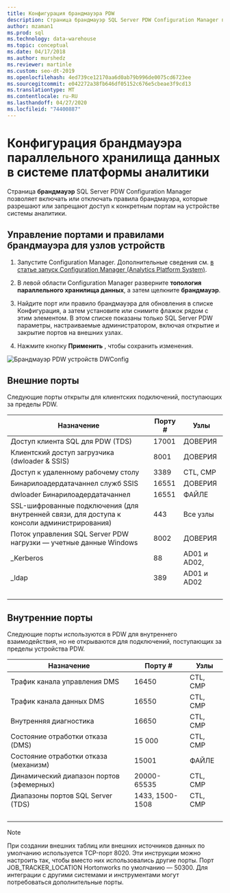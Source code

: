 ```yaml
---
title: Конфигурация брандмауэра PDW
description: Страница брандмауэр SQL Server PDW Configuration Manager позволяет включать или отключать правила брандмауэра, которые разрешают или запрещают доступ к конкретным портам на устройстве системы аналитики.
author: mzaman1
ms.prod: sql
ms.technology: data-warehouse
ms.topic: conceptual
ms.date: 04/17/2018
ms.author: murshedz
ms.reviewer: martinle
ms.custom: seo-dt-2019
ms.openlocfilehash: 4ed739ce12170aa6d0ab79b996de0075cd6723ee
ms.sourcegitcommit: e042272a38fb646df05152c676e5cbeae3f9cd13
ms.translationtype: MT
ms.contentlocale: ru-RU
ms.lasthandoff: 04/27/2020
ms.locfileid: "74400887"
---
```

# <a name="parallel-data-warehouse-firewall-configuration-in-analytics-platform-system"></a>Конфигурация брандмауэра параллельного хранилища данных в системе платформы аналитики

Страница **брандмауэр** SQL Server PDW Configuration Manager позволяет включать или отключать правила брандмауэра, которые разрешают или запрещают доступ к конкретным портам на устройстве системы аналитики.  
  
## <a name="to-manage-ports-and-firewall-rules-for-appliance-nodes"></a>Управление портами и правилами брандмауэра для узлов устройств  
  
1.  Запустите Configuration Manager. Дополнительные сведения см. [в статье запуск Configuration Manager &#40;Analytics Platform System&#41;](launch-the-configuration-manager.md).  
  
2.  В левой области Configuration Manager разверните **топология параллельного хранилища данных**, а затем щелкните **брандмауэр**.  
  
3.  Найдите порт или правило брандмауэра для обновления в списке Конфигурация, а затем установите или снимите флажок рядом с этим элементом. В этом списке показаны только SQL Server PDW параметры, настраиваемые администратором, включая открытие и закрытие портов на внешних узлах.  
  
4.  Нажмите кнопку **Применить** , чтобы сохранить изменения.  
  
![Брандмауэр PDW устройств DWConfig](./media/pdw-firewall-configuration/SQL_Server_PDW_DWConfig_ApplPDWFirewall.png "SQL_Server_PDW_DWConfig_ApplPDWFirewall")  
  
## <a name="external-ports"></a>Внешние порты  
Следующие порты открыты для клиентских подключений, поступающих за пределы PDW.  
  
|Назначение|Порту #|Узлы|  
|-----------|-----------|---------|  
|Доступ клиента SQL для PDW (TDS)|17001|ДОВЕРИЯ|  
|Клиентский доступ загрузчика (dwloader & SSIS)|8001|ДОВЕРИЯ|  
|Доступ к удаленному рабочему столу|3389|CTL, CMP|  
|Бинарилоадердатачаннел служб SSIS|16551|ДОВЕРИЯ|  
|dwloader Бинарилоадердатачаннел|16551|ФАЙЛЕ|  
|SSL-шифрованные подключения (для внутренней связи, для доступа к консоли администрирования)|443|Все узлы|  
|Поток управления SQL Server PDW нагрузки — учетные данные Windows|8002|ДОВЕРИЯ|  
|_Kerberos|88|AD01 и AD02,|  
|_ldap|389|AD01 и AD02|  
| &nbsp; | &nbsp; | &nbsp; |
  
## <a name="internal-ports"></a>Внутренние порты  
Следующие порты используются в PDW для внутреннего взаимодействия, но не открываются для подключений, поступающих за пределы устройства PDW.  
  
|Назначение|Порту #|Узлы|  
|-----------|-----------|---------|  
|Трафик канала управления DMS|16450|CTL, CMP|  
|Трафик канала данных DMS|16550|CTL, CMP|  
|Внутренняя диагностика|16650|CTL, CMP|  
|Состояние отработки отказа (DMS)|15 000|CTL, CMP|  
|Состояние отработки отказа (механизм)|15001|ФАЙЛЕ|  
|Динамический диапазон портов (эфемерных)|20000-65535|CTL, CMP|  
|Диапазоны портов SQL Server (TDS)|1433, 1500-1508|CTL, CMP|  
| &nbsp; | &nbsp; | &nbsp; |
  
> [!NOTE]  
> При создании внешних таблиц или внешних источников данных по умолчанию используется TCP-порт 8020. Эти инструкции можно настроить так, чтобы вместо них использовались другие порты. Порт JOB_TRACKER_LOCATION Hortonworks по умолчанию — 50300. Для интеграции с другими системами и инструментами могут потребоваться дополнительные порты.  
  
<!-- MISSING LINKS ## See Also  
[HDInsight Firewall Configuration &#40;Analytics Platform System&#41;](hdinsight-firewall-configuration.md)
-->
  
